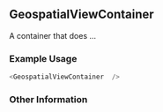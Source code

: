## GeospatialViewContainer
A container that does ...

### Example Usage

```js
<GeospatialViewContainer  />
```


### Other Information
